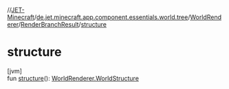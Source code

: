 //[JET-Minecraft](../../../../index.md)/[de.jet.minecraft.app.component.essentials.world.tree](../../index.md)/[WorldRenderer](../index.md)/[RenderBranchResult](index.md)/[structure](structure.md)

# structure

[jvm]\
fun [structure](structure.md)(): [WorldRenderer.WorldStructure](../-world-structure/index.md)
